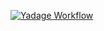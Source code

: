 [![Yadage Workflow](https://img.shields.io/badge/run_yadage-demo-4187AD.svg)](http://yadage.cern.ch/submit?toplevel=from-github%2Fpseudocap%2Fatlas_conf_2017_028&workflow=workflow.yml&pars=%7B%22cxaodfile%22%3A+%22root%3A%2F%2Feosatlas.cern.ch%2F%2F%2Feos%2Fatlas%2Fatlascerngroupdisk%2Fphys-exotics%2FCxAOD%2FCxAOD_26%2FHIGG5D1_13TeV%2FCxAOD_00-26-01%2FmonoHbb%2Fgroup.phys-exotics.mc15_13TeV.304123.MGPy8EG_A14NNPDF23LO_zp2hdm_bb_mzp1400_mA600.s2608.HIGG5D1.26-01_CxAOD.root%2Fgroup.phys-exotics.9826844._000001.CxAOD.root%22%2C+%22filt_eff%22%3A+1.0%2C+%22xsec_pb%22%3A+1.0%2C+%22did%22%3A+304123%2C+%22mctype%22%3A+%22MadGraphPythia8%22%2C+%22k_factor%22%3A+1.0%7D&outputs=merge%2Fout.jsonl)
